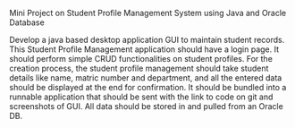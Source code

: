 Mini Project on Student Profile Management System using Java and Oracle Database

Develop a java based desktop application GUI to maintain student records. This Student Profile Management application should have a login page. It should perform simple CRUD functionalities on student profiles. For the creation process, the student profile management should take student details like name, matric number and department, and all the entered data should be displayed at the end for confirmation. It should be bundled into a runnable application that should be sent with the link to code on git and screenshots of GUI. All data should be stored in and pulled from an Oracle DB.

